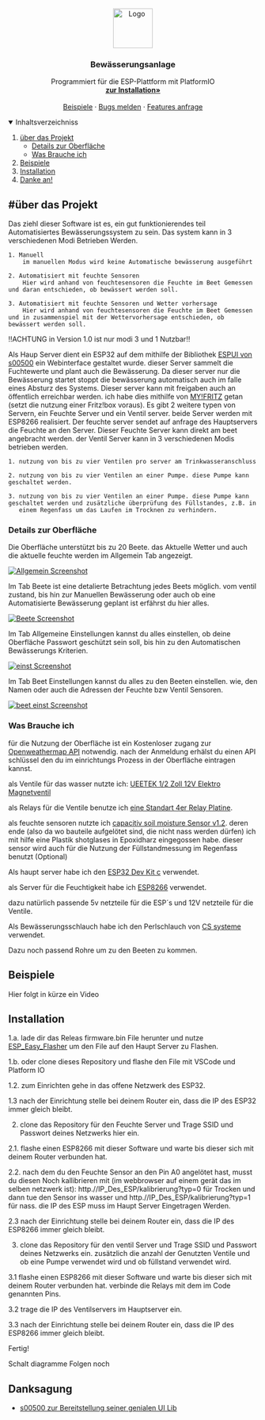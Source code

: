 <!-- PROJECT LOGO -->
<br />
<p align="center">
  <a href="https://github.com/RubiRubsn/Bewaesserungs-Anlage-System-ESP/">
    <img src="images/logo.png" alt="Logo" width="80" height="80">
  </a>

  <h3 align="center">Bewässerungsanlage</h3>

  <p align="center">
    Programmiert für die ESP-Plattform mit PlatformIO
    <br />
    <a href="#Installation"><strong>zur Installation»</strong></a>
    <br />
    <br />
    <a href="#Beispiele">Beispiele</a>
    ·
    <a href="https://github.com/RubiRubsn/Bewaesserungs-Anlage-System-ESP/issues">Bugs melden</a>
    ·
    <a href="https://github.com/RubiRubsn/Bewaesserungs-Anlage-System-ESP/issues">Features anfrage</a>
  </p>
</p>

<!-- TABLE OF CONTENTS -->
<details open="open">
  <summary>Inhaltsverzeichniss</summary>
  <ol>
    <li>
      <a href="#über-das-Projekt">über das Projekt</a>
        <ul>
            <li><a href="#Details-zur-Oberfläche">Details zur Oberfläche</a></li>
            <li><a href="#Was-Brauche-ich">Was Brauche ich</a></li>
      </ul>
    </li>
    <li><a href="#Beispiele">Beispiele</a></li>
    <li>
      <a href="#Installation">Installation</a>
    </li>
    <li><a href="#Danksagung">Danke an!</a></li>
  </ol>
</details>

<!-- ABOUT THE PROJECT -->

## #über das Projekt

Das ziehl dieser Software ist es, ein gut funktionierendes teil Automatisiertes Bewässerungssystem zu sein.
Das system kann in 3 verschiedenen Modi Betrieben Werden.

    1. Manuell
        im manuellen Modus wird keine Automatische bewässerung ausgeführt

    2. Automatisiert mit feuchte Sensoren
        Hier wird anhand von feuchtesensoren die Feuchte im Beet Gemessen und daran entschieden, ob bewässert werden soll.

    3. Automatisiert mit feuchte Sensoren und Wetter vorhersage
        Hier wird anhand von feuchtesensoren die Feuchte im Beet Gemessen und in zusammenspiel mit der Wettervorhersage entschieden, ob bewässert werden soll.

!!ACHTUNG in Version 1.0 ist nur modi 3 und 1 Nutzbar!!

Als Haup Server dient ein ESP32 auf dem mithilfe der Bibliothek <a href="https://github.com/s00500/ESPUI">ESPUI von s00500</a> ein Webinterface gestaltet wurde.
dieser Server sammelt die Fuchtewerte und plant auch die Bewässerung. Da dieser server nur die Bewässerung startet stoppt die bewässerung automatisch auch im falle eines Absturz des Systems.
Dieser server kann mit freigaben auch an öffentlich erreichbar werden. ich habe dies mithilfe von <a href="https://myfritz.net/">MY!FRITZ</a> getan (setzt die nutzung einer Fritz!box voraus). 
Es gibt 2 weitere typen von Servern, ein Feuchte Server und ein Ventil server. beide Server werden mit ESP8266 realisiert.
Der feuchte server sendet auf anfrage des Hauptservers die Feuchte an den Server. Dieser Feuchte Server kann direkt am beet angebracht werden.
der Ventil Server kann in 3 verschiedenen Modis betrieben werden.

    1. nutzung von bis zu vier Ventilen pro server am Trinkwasseranschluss

    2. nutzung von bis zu vier Ventilen an einer Pumpe. diese Pumpe kann geschaltet werden.

    3. nutzung von bis zu vier Ventilen an einer Pumpe. diese Pumpe kann geschaltet werden und zusätzliche überprüfung des Füllstandes, z.B. in
       einem Regenfass um das Laufen im Trocknen zu verhindern.


### Details zur Oberfläche
Die Oberfläche unterstützt bis zu 20 Beete. das Aktuelle Wetter und auch die aktuelle feuchte werden im  Allgemein Tab angezeigt.

[![Allgemein Screenshot][product-screenshot]]()

Im Tab Beete ist eine detalierte Betrachtung jedes Beets möglich. vom ventil zustand, bis hin zur Manuellen Bewässerung oder auch ob eine Automatisierte Bewässerung geplant ist erfährst du hier alles.

[![Beete Screenshot][beet-screenshot]]()

Im Tab Allgemeine Einstellungen kannst du alles einstellen, ob deine Oberfläche Passwort geschützt sein soll, bis hin zu den Automatischen Bewässerungs Kriterien.

[![einst Screenshot][einst-screenshot]]()

Im Tab Beet Einstellungen kannst du alles zu den Beeten einstellen. wie, den Namen oder auch die Adressen der Feuchte bzw Ventil Sensoren.

[![beet einst Screenshot][beeteinst-screenshot]]()


### Was Brauche ich

für die Nutzung der Oberfläche ist ein Kostenloser zugang zur <a href="https://openweathermap.org/api">Openweathermap API</a> notwendig.
nach der Anmeldung erhälst du einen API schlüssel den du im einrichtungs Prozess in der Oberfläche eintragen kannst.

als Ventile für das wasser nutzte ich: <a href="https://www.amazon.de/gp/product/B06XCSVZPT/ref=ppx_yo_dt_b_asin_image_o02_s01?ie=UTF8&psc=1">UEETEK 1/2 Zoll 12V Elektro Magnetventil</a>   

als Relays für die Ventile benutze ich <a href="https://www.amazon.de/gp/product/B07TZ778VH/ref=ppx_yo_dt_b_asin_title_o02_s00?ie=UTF8&psc=1">eine Standart 4er Relay Platine</a>.

als feuchte sensoren nutzte ich <a href="https://www.az-delivery.de/products/bodenfeuchte-sensor-modul-v1-2?_pos=6&_sid=22262207f&_ss=r">capacitiv soil moisture Sensor v1.2</a>.
deren ende (also da wo bauteile aufgelötet sind, die nicht nass werden dürfen) ich mit hilfe eine Plastik shotglases in Epoxidharz eingegossen habe.
dieser sensor wird auch für die Nutzung der Füllstandmessung im Regenfass benutzt (Optional)

Als haupt server habe ich den <a href="https://www.az-delivery.de/products/esp32-dev-kit-c-unverlotet?_pos=5&_sid=72925e31b&_ss=r">ESP32 Dev Kit c</a> verwendet.

als Server für die Feuchtigkeit habe ich <a href="https://www.az-delivery.de/products/nodemcu-lua-lolin-v3-modul-mit-esp8266-12e-unverlotet?_pos=28&_sid=f7dcaf8b6&_ss=r">ESP8266</a> verwendet.

dazu natürlich passende 5v netzteile für die ESP´s und 12V netzteile für die Ventile.

Als Bewässerungsschlauch habe ich den Perlschlauch von  <a href="https://cs-wss.com/">CS systeme</a> verwendet.

Dazu noch passend Rohre um zu den Beeten zu kommen.

## Beispiele

Hier folgt in kürze ein Video

## Installation
1.a. lade dir das Releas firmware.bin File herunter und nutze  <a href="https://github.com/Grovkillen/ESP_Easy_Flasher">ESP_Easy_Flasher</a> um den File auf den Haupt Server zu Flashen.

1.b. oder clone dieses Repository und flashe den File mit VSCode und Platform IO

1.2. zum Einrichten gehe in das offene Netzwerk des ESP32.

1.3 nach der Einrichtung stelle bei deinem Router ein, dass die IP des ESP32 immer gleich bleibt.

2. clone das Repository für den Feuchte Server und Trage SSID und Passwort deines Netzwerks hier ein. 

2.1. flashe einen ESP8266 mit dieser Software und warte bis dieser sich mit deinem Router verbunden hat.

2.2. nach dem du den Feuchte Sensor an den Pin A0 angelötet hast, musst du diesen Noch kallibrieren mit (im webbrowser auf einem gerät das im selben netzwerk ist): http.//IP_Des_ESP/kalibrierung?typ=0
    für Trocken und dann tue den Sensor ins wasser und http.//IP_Des_ESP/kalibrierung?typ=1 für nass. die IP des ESP muss im Haupt Server Eingetragen Werden.

2.3 nach der Einrichtung stelle bei deinem Router ein, dass die IP des ESP8266 immer gleich bleibt.

3. clone das Repository für den ventil Server und Trage SSID und Passwort deines Netzwerks ein. zusätzlich die anzahl der Genutzten Ventile und ob eine Pumpe verwendet wird und ob füllstand verwendet wird.

3.1 flashe einen ESP8266 mit dieser Software und warte bis dieser sich mit deinem Router verbunden hat. verbinde die Relays mit dem im Code genannten Pins. 

3.2 trage die IP des Ventilservers im Hauptserver ein.

3.3 nach der Einrichtung stelle bei deinem Router ein, dass die IP des ESP8266 immer gleich bleibt.

Fertig!

Schalt diagramme Folgen noch


## Danksagung

- <a href="https://github.com/s00500">s00500 zur Bereitstellung seiner genialen UI Lib</a>




[product-screenshot]: images/allgemein.png
[beet-screenshot]: images/beete.png
[einst-screenshot]: images/einstellungenAllg.png
[beeteinst-screenshot]: images/beet-einst.png